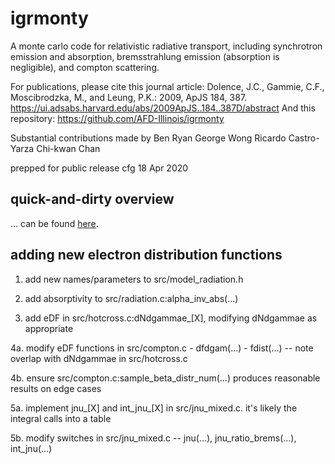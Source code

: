 # igrmonty

A monte carlo code for relativistic radiative transport, 
including synchrotron emission and absorption, bremsstrahlung
emission (absorption is negligible), and compton scattering.

For publications, please cite this journal article:
Dolence, J.C., Gammie, C.F., Moscibrodzka, M., and Leung, P.K.: 2009, ApJS 184, 387.
https://ui.adsabs.harvard.edu/abs/2009ApJS..184..387D/abstract
And this repository:
https://github.com/AFD-Illinois/igrmonty

Substantial contributions made by
Ben Ryan
George Wong
Ricardo Castro-Yarza
Chi-kwan Chan

prepped for public release
cfg 18 Apr 2020


## quick-and-dirty overview

... can be found [here](https://github.com/AFD-Illinois/igrmonty/blob/master/docs/tutorial.pdf).


## adding new electron distribution functions

1. add new names/parameters to src/model_radiation.h

2. add absorptivity to src/radiation.c:alpha_inv_abs(...)

3. add eDF in src/hotcross.c:dNdgammae_[X], modifying dNdgammae as appropriate

4a. modify eDF functions in src/compton.c
    - dfdgam(...)
    - fdist(...)  -- note overlap with dNdgammae in src/hotcross.c

4b. ensure src/compton.c:sample_beta_distr_num(...) produces reasonable results on edge cases

5a. implement jnu_[X] and int_jnu_[X] in src/jnu_mixed.c. it's likely the integral calls into a table

5b. modify switches in src/jnu_mixed.c  -- jnu(...), jnu_ratio_brems(...), int_jnu(...)


